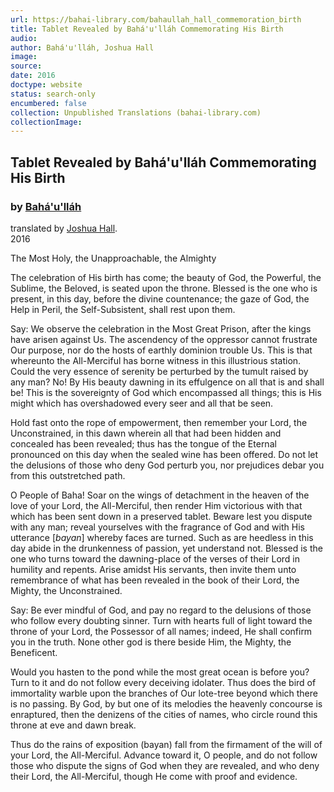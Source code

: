 ```yaml
---
url: https://bahai-library.com/bahaullah_hall_commemoration_birth
title: Tablet Revealed by Bahá'u'lláh Commemorating His Birth
audio: 
author: Bahá'u'lláh, Joshua Hall
image: 
source: 
date: 2016
doctype: website
status: search-only
encumbered: false
collection: Unpublished Translations (bahai-library.com)
collectionImage: 
---
```



## Tablet Revealed by Bahá'u'lláh Commemorating His Birth

### by [Bahá'u'lláh](https://bahai-library.com/author/Bahá'u'lláh)

translated by [Joshua Hall](https://bahai-library.com/author/Joshua%20Hall).  
2016


The Most Holy, the Unapproachable, the Almighty

The celebration of His birth has come; the beauty of God, the Powerful, the Sublime, the Beloved, is seated upon the throne. Blessed is the one who is present, in this day, before the divine countenance; the gaze of God, the Help in Peril, the Self-Subsistent, shall rest upon them.

Say: We observe the celebration in the Most Great Prison, after the kings have arisen against Us. The ascendency of the oppressor cannot frustrate Our purpose, nor do the hosts of earthly dominion trouble Us. This is that whereunto the All-Merciful has borne witness in this illustrious station. Could the very essence of serenity be perturbed by the tumult raised by any man? No! By His beauty dawning in its effulgence on all that is and shall be! This is the sovereignty of God which encompassed all things; this is His might which has overshadowed every seer and all that be seen.

Hold fast onto the rope of empowerment, then remember your Lord, the Unconstrained, in this dawn wherein all that had been hidden and concealed has been revealed; thus has the tongue of the Eternal pronounced on this day when the sealed wine has been offered. Do not let the delusions of those who deny God perturb you, nor prejudices debar you from this outstretched path.

O People of Baha! Soar on the wings of detachment in the heaven of the love of your Lord, the All-Merciful, then render Him victorious with that which has been sent down in a preserved tablet. Beware lest you dispute with any man; reveal yourselves with the fragrance of God and with His utterance \[_bayan_\] whereby faces are turned. Such as are heedless in this day abide in the drunkenness of passion, yet understand not. Blessed is the one who turns toward the dawning-place of the verses of their Lord in humility and repents. Arise amidst His servants, then invite them unto remembrance of what has been revealed in the book of their Lord, the Mighty, the Unconstrained.

Say: Be ever mindful of God, and pay no regard to the delusions of those who follow every doubting sinner. Turn with hearts full of light toward the throne of your Lord, the Possessor of all names; indeed, He shall confirm you in the truth. None other god is there beside Him, the Mighty, the Beneficent.

Would you hasten to the pond while the most great ocean is before you? Turn to it and do not follow every deceiving idolater. Thus does the bird of immortality warble upon the branches of Our lote-tree beyond which there is no passing. By God, by but one of its melodies the heavenly concourse is enraptured, then the denizens of the cities of names, who circle round this throne at eve and dawn break.

Thus do the rains of exposition (bayan) fall from the firmament of the will of your Lord, the All-Merciful. Advance toward it, O people, and do not follow those who dispute the signs of God when they are revealed, and who deny their Lord, the All-Merciful, though He come with proof and evidence.